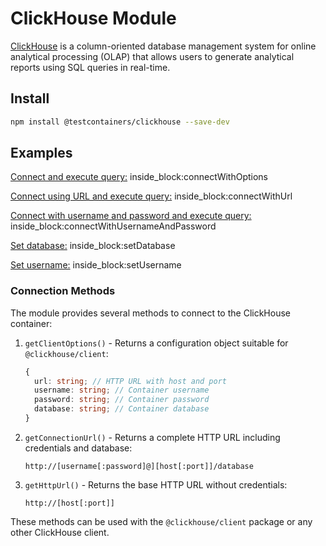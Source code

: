 # ClickHouse Module

[ClickHouse](https://clickhouse.com/) is a column-oriented database management system for online analytical processing (OLAP) that allows users to generate analytical reports using SQL queries in real-time.

## Install

```bash
npm install @testcontainers/clickhouse --save-dev
```

## Examples

<!--codeinclude-->
[Connect and execute query:](../../packages/modules/clickhouse/src/clickhouse-container.test.ts) inside_block:connectWithOptions
<!--/codeinclude-->

<!--codeinclude-->
[Connect using URL and execute query:](../../packages/modules/clickhouse/src/clickhouse-container.test.ts) inside_block:connectWithUrl
<!--/codeinclude-->

<!--codeinclude-->
[Connect with username and password and execute query:](../../packages/modules/clickhouse/src/clickhouse-container.test.ts) inside_block:connectWithUsernameAndPassword
<!--/codeinclude-->

<!--codeinclude-->
[Set database:](../../packages/modules/clickhouse/src/clickhouse-container.test.ts) inside_block:setDatabase
<!--/codeinclude-->

<!--codeinclude-->
[Set username:](../../packages/modules/clickhouse/src/clickhouse-container.test.ts) inside_block:setUsername
<!--/codeinclude-->

### Connection Methods

The module provides several methods to connect to the ClickHouse container:

1. `getClientOptions()` - Returns a configuration object suitable for `@clickhouse/client`:
   ```typescript
   {
     url: string; // HTTP URL with host and port
     username: string; // Container username
     password: string; // Container password
     database: string; // Container database
   }
   ```
2. `getConnectionUrl()` - Returns a complete HTTP URL including credentials and database:
   ```
   http://[username[:password]@][host[:port]]/database
   ```
3. `getHttpUrl()` - Returns the base HTTP URL without credentials:
   ```
   http://[host[:port]]
   ```

These methods can be used with the `@clickhouse/client` package or any other ClickHouse client.
